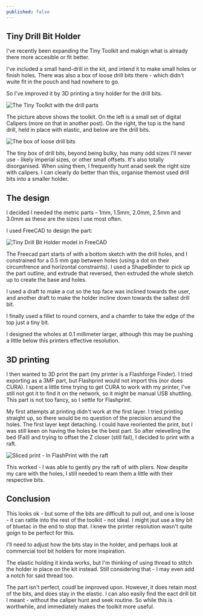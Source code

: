 ```yaml
---
published: false
---
```

## Tiny Drill Bit Holder

I've recently been expanding the Tiny Toolkit and makign what is already there more accesible or fit better. 

I've included a small hand-drill in the kit, and intend it to make small holes or finish holes. There was also a box of loose drill bits there - which didn't wuite fit in the pouch and had nowhere to go.

So I've improved it by 3D printing a tiny holder for the drill bits.

![The Tiny Toolkit with the drill parts]({{site.baseurl}}/_posts/IMG_6553.jpeg)

The picture above shows the toolkit. On the left is a small set of digital Calipers (more on that in another post). On the right, the top is the hand drill, held in place with elastic, and below are the drill bits.

![The box of loose drill bits]({{site.baseurl}}/_posts/IMG_6554.jpeg)

The tiny box of drill bits, beyond being bulky, has many odd sizes I'll never use - likely imperial sizes, or other small offsets. It's also totally disorganised. When using them, I frequently hunt anad seek the right size with calipers. I can clearly do better than this, organise themost used drill bits into a smaller holder.

## The design

I decided I needed the metric parts - 1mm, 1.5mm, 2.0mm, 2.5mm and 3.0mm as these are the sizes I use most often.

I used FreeCAD to design the part:

![Tiny Drill Bit Holder model in FreeCAD]({{site.baseurl}}/_posts/2022-07-24-FreeCADmodel.png)

The Freecad part starts of with a bottom sketch with the drill holes, and I constrained for a 0.5 mm gap between holes (using a dot on their circumfrence and horizontal constraints). I used a ShapeBinder to pick up the part outline, and extrude that reversed, then extruded the whole sketch up to create the base and holes.

I used a draft to make a cut so the top face was inclined towards the user, and another draft to make the holder incline down towards the sallest drill bit.

I finally used a fillet to round corners, and a chamfer to take the edge of the top just a tiny bit.

I designed the wholes at 0.1 millimeter larger, although this may be pushing a little below this printers effective resolution.

## 3D printing

I then wanted to 3D print the part (my printer is a Flashforge Finder). I tried exporting as a 3MF part, but Flashprint would not import this (nor does CURA). I spent a little time trying to get CURA to work with my printer, I've still not got it to find it on the network, so it might be manual USB shuttling. This part is not too fancy, so I settle for Flashprint.

My first attempts at printing didn't work at the first layer. I tried printing straight up, so there would be no question of the precision around the holes. The first layer kept detaching. I could have reoriented the print, but I was still keen on having the holes be the best part. So after relevelling the bed (Fail) and trying to offset the Z closer (still fail), I decided to print with a raft.

![Sliced print - In FlashPrint with the raft]({{site.baseurl}}/_posts/SlicingWithRaft.png)


This worked - I was able to gently pry the raft of with pliers. Now despite my care with the holes, I still needed to ream them a little with their respective bits.

## Conclusion

This looks ok - but some of the bits are difficult to pull out, and one is loose - it can rattle into the rest of the toolkit - not ideal. I might jsut use a tiny bit of bluetac in the end to stop that. I knew the printer resolution wasn't quite goign to be perfect for this.

I'll need to adjust how the bits stay in the holder, and perhaps look at commercial tool bit holders for more inspiration.

The elastic holding it kinda works, but I'm thinking of using thread to stitch the holder in place on the kit instead. Still considering that - I may even add a notch for said thread too.

The part isn't perfect, coudl be improved upon. However, it does retain most of the bits, and does stay in the elastic. I can also easily find the eact drill bit I meant - without the caliper hunt and seek routine. So while this is worthwhile, and immediately makes the toolkit more useful.





